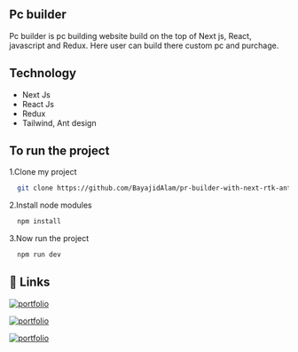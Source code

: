 
## Pc builder

Pc builder is pc building website build on the top of Next js, React, javascript and Redux. Here user can build there custom pc and purchage.



## Technology

- Next Js
- React Js
- Redux
- Tailwind, Ant design


## To run the project

1.Clone my project

```bash
  git clone https://github.com/BayajidAlam/pr-builder-with-next-rtk-ant
```
    
2.Install node modules
```bash
  npm install
```
3.Now run the project
```bash
  npm run dev
```



## 🔗 Links
[![portfolio](https://img.shields.io/badge/Livesite-000?style=for-the-badge&logo=ko-fi&logoColor=white)](https://pc-builder-flame-one.vercel.app/)

[![portfolio](https://img.shields.io/badge/Github-client-000?style=for-the-badge&logo=ko-fi&logoColor=white)](https://github.com/BayajidAlam/pr-builder-with-next-rtk-ant)

[![portfolio](https://img.shields.io/badge/Github-server-000?style=for-the-badge&logo=ko-fi&logoColor=white)](https://github.com/BayajidAlam/pc-builder-backend)


